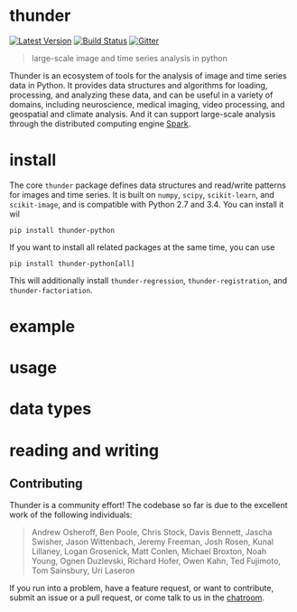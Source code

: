 
# thunder

[![Latest Version](https://img.shields.io/pypi/v/thunder-python.svg?style=flat-square)](https://pypi.python.org/pypi/thunder-python)
[![Build Status](https://img.shields.io/travis/thunder-project/thunder/master.svg?style=flat-square)](https://travis-ci.org/thunder-project/thunder) 
[![Gitter](https://img.shields.io/gitter/room/thunder-project/thunder.svg?style=flat-square)](https://gitter.im/thunder-project/thunder)

> large-scale image and time series analysis in python

Thunder is an ecosystem of tools for the analysis of image and time series data in Python. It provides data structures and algorithms for loading, processing, and analyzing these  data, and can be useful in a variety of domains, including neuroscience, medical imaging, video processing, and geospatial and climate analysis. And it can support large-scale analysis through the distributed computing engine [Spark](https://github.com/apache/spark).

# install

The core `thunder` package defines data structures and read/write patterns for images and time series. It is built on `numpy`, `scipy`, `scikit-learn`, and `scikit-image`, and is compatible with Python 2.7 and 3.4. You can install it wil

```
pip install thunder-python
```

If you want to install all related packages at the same time, you can use

```
pip install thunder-python[all]
```

This will additionally install `thunder-regression`, `thunder-registration`, and `thunder-factoriation`.

# example

# usage

# data types

# reading and writing

Contributing
-------------
Thunder is a community effort! The codebase so far is due to the excellent work of the following individuals:

> Andrew Osheroff, Ben Poole, Chris Stock, Davis Bennett, Jascha Swisher, Jason Wittenbach, Jeremy Freeman, Josh Rosen, Kunal Lillaney, Logan Grosenick, Matt Conlen, Michael Broxton, Noah Young, Ognen Duzlevski, Richard Hofer, Owen Kahn, Ted Fujimoto, Tom Sainsbury, Uri Laseron

If you run into a problem, have a feature request, or want to contribute, submit an issue or a pull request, or come talk to us in the [chatroom](https://gitter.im/thunder-project/thunder).
